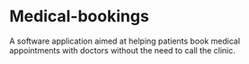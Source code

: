 # Medical-bookings
A software application aimed at helping patients book medical appointments with doctors without the need to call the clinic.
